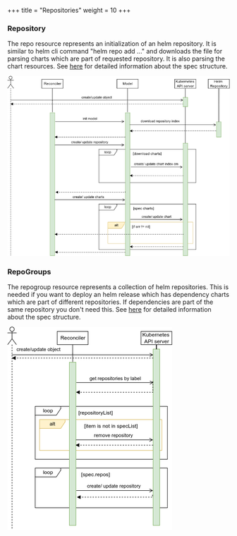 +++
title = "Repositories"
weight = 10
+++

### Repository

The repo resource represents an initialization of an helm repository. It is similar to helm cli command "helm repo add ..." and downloads the file for parsing charts which are part of requested repository. It is also parsing the chart resources. See [here](https://github.com/soer3n/apps-operator/blob/master/apis/helm/v1alpha1/repo_types.go) for detailed information about the spec structure.

![Alt text](/repository.drawio.png?raw=true "Overview")

### RepoGroups

The repogroup resource represents a collection of helm repositories. This is needed if you want to deploy an helm release which has dependency charts which are part of different repositories. If dependencies are part of the same repository you don't need this. See [here](https://github.com/soer3n/apps-operator/blob/master/apis/helm/v1alpha1/repogroup_types.go) for detailed information about the spec structure.

![Alt text](/repogroup.drawio.png?raw=true "Overview")
